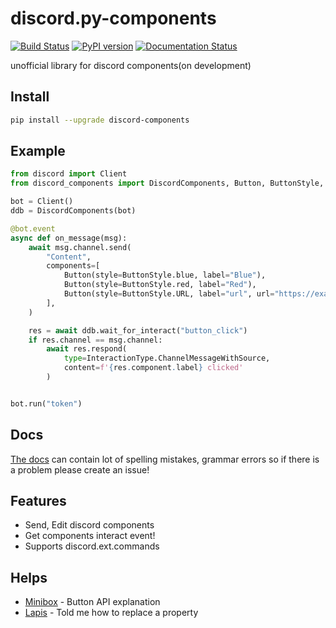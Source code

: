 # discord.py-components
[![Build Status](https://travis-ci.com/kiki7000/discord.py-components.svg?branch=master)](https://travis-ci.com/kiki7000/discord.py-components)
[![PyPI version](https://badge.fury.io/py/discord-components.svg)](https://badge.fury.io/py/discord-components)
[![Documentation Status](https://readthedocs.org/projects/discord-components/badge/?version=latest)](https://discord-components.readthedocs.io/)

unofficial library for discord components(on development)

## Install
```sh
pip install --upgrade discord-components
```

## Example
```python
from discord import Client
from discord_components import DiscordComponents, Button, ButtonStyle, InteractionType

bot = Client()
ddb = DiscordComponents(bot)

@bot.event
async def on_message(msg):
    await msg.channel.send(
        "Content",
        components=[
            Button(style=ButtonStyle.blue, label="Blue"),
            Button(style=ButtonStyle.red, label="Red"),
            Button(style=ButtonStyle.URL, label="url", url="https://example.org"),
        ],
    )

    res = await ddb.wait_for_interact("button_click")
    if res.channel == msg.channel:
        await res.respond(
            type=InteractionType.ChannelMessageWithSource,
            content=f'{res.component.label} clicked'
        )


bot.run("token")
```

## Docs
[The docs](https://discord-components.readthedocs.io/) can contain lot of spelling mistakes, grammar errors so if there is a problem please create an issue!

## Features
+ Send, Edit discord components
+ Get components interact event!
+ Supports discord.ext.commands

## Helps
+ [Minibox](https://github.com/minibox24) - Button API explanation
+ [Lapis](https://github.com/Lapis0875) - Told me how to replace a property
